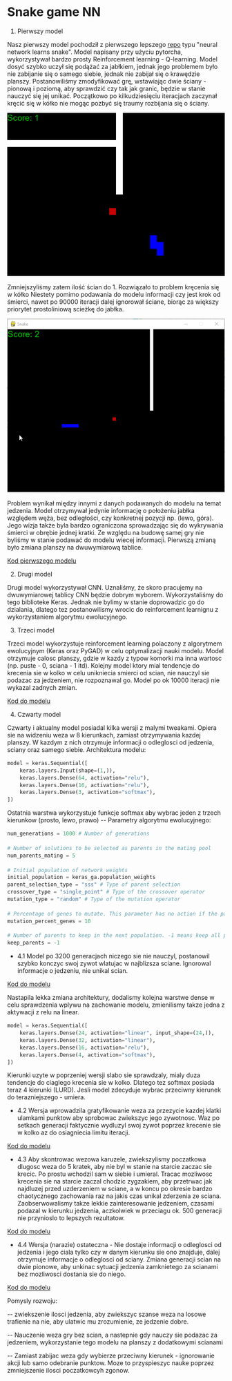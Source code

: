 # Snake game NN

1. Pierwszy model

Nasz pierwszy model pochodził z pierwszego lepszego [repo](https://github.com/python-engineer/snake-ai-pytorch) typu "neural network learns snake". Model napisany przy użyciu pytorcha, wykorzystywał bardzo prosty Reinforcement learning - Q-learning. Model dosyć szybko uczył się podążać za jabłkiem, jednak jego problemem było nie zabijanie się o samego siebie, jednak nie zabijał się o krawędzie planszy. Postanowiliśmy zmodyfikować grę, wstawiając dwie ściany - pionową i poziomą, aby sprawdzić czy tak jak granic, będzie w stanie nauczyć się jej unikać. Początkowo po kilkudziesięciu iteracjach zaczynał kręcić się w kółko nie mogąc pozbyć się traumy rozbijania się o ściany. 
	
![fota](1.gif)

Zmniejszyliśmy zatem ilość ścian do 1. Rozwiązało to problem kręcenia się w kółko Niestety pomimo podawania do modelu informacji czy jest krok od śmierci, nawet po 90000 iteracji dalej ignorował ściane, biorąc za większy priorytet prostoliniową scieżkę do jabłka.

![fota](2.gif)

 Problem wynikał między innymi z danych podawanych do modelu na temat jedzenia. Model otrzymywał jedynie informację o położeniu jabłka względem węża, bez odległości, czy konkretnej pozycji np. (lewo, góra). Jego wizja także byla bardzo ograniczona sprowadzając się do wykrywania śmierci w obrębie jednej kratki. Ze względu na budowę samej gry nie byliśmy w stanie podawać do modelu wiecej informacji. Pierwszą zmianą było zmiana planszy na dwuwymiarową tablice.
 
 [Kod pierwszego modelu](https://github.com/Ziobrowskyy/AI-project/blob/master/Snake/model.py)

2. Drugi model

Drugi model wykorzystywał CNN. Uznaliśmy, że skoro pracujemy na dwuwymiarowej tablicy CNN będzie dobrym wyborem. Wykorzystaliśmy do tego biblioteke Keras.
Jednak nie bylimy w stanie doprowadzic go do dzialania, dlatego tez postanowilismy wrocic do reinforcement learnignu z wykorzystaniem algorytmu ewolucyjnego.

3. Trzeci model

Trzeci model wykorzystuje reinforcement learning polaczony z algorytmem ewolucyjnym (Keras oraz PyGAD) w celu optymalizacji nauki modelu. Model otrzymuje calosc planszy, gdzie w kazdy z typow komorki ma inna wartosc (np. puste - 0, sciana - 1 itd).  Kolejny model ktory mial tendencje do krecenia sie w kolko w celu unikniecia smierci od scian, nie nauczyl sie podazac za jedzeniem, nie rozpoznawal go. Model po ok 10000 iteracji nie wykazal zadnych zmian.

[Kod do modelu](https://github.com/Ziobrowskyy/AI-project/blob/develop/NewSnake/model.py)

4. Czwarty model

Czwarty i aktualny model posiadal kilka wersji z malymi tweakami.
Opiera sie na widzeniu weza w 8 kierunkach, zamiast otrzymywania kazdej planszy. W kazdym z nich otrzymuje informacji o odleglosci od jedzenia, sciany oraz samego siebie. 
Architektura modelu: 

```python
model = keras.Sequential([
	keras.layers.Input(shape=(1,)),
	keras.layers.Dense(64, activation="relu"),
	keras.layers.Dense(16, activation="relu"),
	keras.layers.Dense(3, activation="softmax"),
])
```
Ostatnia warstwa wykorzystuje funkcje softmax aby wybrac jeden z trzech kierunkow (prosto, lewo, prawo)
-- Parametry algorytmu ewolucyjnego:
```python
num_generations = 1000 # Number of generations

# Number of solutions to be selected as parents in the mating pool
num_parents_mating = 5

# Initial population of network weights
initial_population = keras_ga.population_weights
parent_selection_type = "sss" # Type of parent selection
crossover_type = "single_point" # Type of the crossover operator
mutation_type = "random" # Type of the mutation operator

# Percentage of genes to mutate. This parameter has no action if the parameter mutation_num_genes exists
mutation_percent_genes = 10

# Number of parents to keep in the next population. -1 means keep all parents and 0 means keep nothing
keep_parents = -1
```
- 4.1 Model po 3200 generacjach niczego sie nie nauczyl, postanowil szybko konczyc swoj  zywot wlatujac w najblizsza sciane. Ignorowal informacje o jedzeniu, nie unikal scian. 

[Kod do modelu](https://github.com/Ziobrowskyy/AI-project/blob/develop/NewSnake/model.py) 

Nastapila lekka zmiana architektury, dodalismy kolejna warstwe dense w celu sprawdzenia  wplywu na zachowanie modelu, zmienilismy takze jedna z aktywacji z relu na linear.
```python
model = keras.Sequential([
	keras.layers.Dense(24, activation="linear", input_shape=(24,)),
	keras.layers.Dense(32, activation="linear"),
	keras.layers.Dense(16, activation="relu"),
	keras.layers.Dense(4, activation="softmax"),
])
```
Kierunki uzyte w poprzeniej wersji slabo sie sprawdzaly, mialy duza tendencje do ciaglego krecenia sie w kolko. Dlatego tez softmax posiada teraz 4 kierunki (LURD). Jesli model zdecyduje wybrac przeciwny kierunek do terazniejszego - umiera. 

- 4.2 Wersja wprowadzila gratyfikowanie weza za przezycie kazdej klatki ulamkami punktow aby sprobowac zwiekszyc jego zywotnosc. Waz po setkach generacji faktycznie wydluzyl swoj zywot poprzez krecenie sie w kolko az do osiagniecia limitu iteracji.

[Kod do modelu](https://github.com/Ziobrowskyy/AI-project/blob/develop/NewSnake2/model.py)

- 4.3 Aby skontrowac wezowa karuzele, zwiekszylismy poczatkowa dlugosc weza do 5 kratek, aby nie byl w stanie na starcie zaczac sie krecic. Po prostu wchodzil sam w siebie i umieral. Tracac mozliwosc krecenia sie na starcie zaczal chodzic zygzakiem, aby przetrwac jak najdluzej przed uzderzeniem w sciane, a w koncu po okresie bardzo chaotycznego zachowania raz na jakis czas unikal zderzenia ze sciana. Zaobserwowalismy takze lekkie zainteresowanie jedzeniem, czasami podazal w kierunku jedzenia, aczkolwiek w przeciagu ok. 500 generacji nie przynioslo to lepszych rezultatow.

[Kod do modelu](https://github.com/Ziobrowskyy/AI-project/blob/develop/NewSnake3/model.py)

- 4.4 Wersja (narazie) ostateczna - Nie dostaje informacji o odleglosci od jedzenia i jego ciala tylko czy w danym kierunku sie ono znajduje, dalej otrzymuje informacje o odleglosci od sciany. Zmiana generacji scian na dwie pionowe, aby unkinac sytuacji jedzenia zamknietego za scianami bez mozliwosci dostania sie do niego.

[Kod do modelu](https://github.com/Ziobrowskyy/AI-project/blob/develop/NewSnake4/model.py)

Pomysly rozwoju:

-- zwiekszenie ilosci jedzenia, aby zwiekszyc szanse weza na losowe trafienie na nie, aby ulatwic mu zrozumienie, ze jedzenie dobre.

-- Nauczenie weza gry bez scian, a nastepnie gdy nauczy sie podazac za jedzeniem, wykorzystanie tego modelu na planszy z dodatkowymi scianami

-- Zamiast zabijac weza gdy wybierze przeciwny kierunek - ignorowanie akcji lub samo odebranie punktow. Moze to przyspieszyc nauke poprzez zmniejszenie ilosci poczatkowcyh zgonow.
